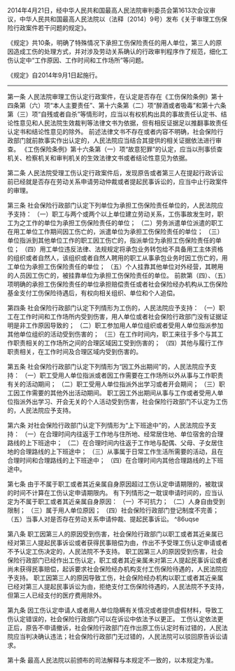 2014年4月21日，经中华人民共和国最高人民法院审判委员会第1613次会议审议，中华人民共和国最高人民法院以（法释〔2014〕9号）发布《关于审理工伤保险行政案件若干问题的规定》。

《规定》共10条，明确了特殊情况下承担工伤保险责任的用人单位，第三人的原因造成工伤的处理方式，并对涉及劳动关系确认的行政审判程序作了规范，细化工伤认定中“工作原因、工作时间和工作场所”等问题。

《规定》自2014年9月1日起施行。
___
第一条 人民法院审理工伤认定行政案件，在认定是否存在《工伤保险条例》第十四条第（六）项“本人主要责任”、第十六条第（二）项“醉酒或者吸毒”和第十六条第（三）项“自残或者自杀”等情形时，应当以有权机构出具的事故责任认定书、结论性意见和人民法院生效裁判等法律文书为依据，但有相反证据足以推翻事故责任认定书和结论性意见的除外。
前述法律文书不存在或者内容不明确，社会保险行政部门就前款事实作出认定的，人民法院应当结合其提供的相关证据依法进行审查。
《工伤保险条例》第十六条第（一）项“故意犯罪”的认定，应当以刑事侦查机关、检察机关和审判机关的生效法律文书或者结论性意见为依据。


第二条 人民法院受理工伤认定行政案件后，发现原告或者第三人在提起行政诉讼前已经就是否存在劳动关系申请劳动仲裁或者提起民事诉讼的，应当中止行政案件的审理。

第三条 社会保险行政部门认定下列单位为承担工伤保险责任单位的，人民法院应予支持：
（一）职工与两个或两个以上单位建立劳动关系，工伤事故发生时，职工为之工作的单位为承担工伤保险责任的单位；
（二）劳务派遣单位派遣的职工在用工单位工作期间因工伤亡的，派遣单位为承担工伤保险责任的单位；
（三）单位指派到其他单位工作的职工因工伤亡的，指派单位为承担工伤保险责任的单位；
（四）用工单位违反法律、法规规定将承包业务转包给不具备用工主体资格的组织或者自然人，该组织或者自然人聘用的职工从事承包业务时因工伤亡的，用工单位为承担工伤保险责任的单位；
（五）个人挂靠其他单位对外经营，其聘用的人员因工伤亡的，被挂靠单位为承担工伤保险责任的单位。
前款第（四）、（五）项明确的承担工伤保险责任的单位承担赔偿责任或者社会保险经办机构从工伤保险基金支付工伤保险待遇后，有权向相关组织、单位和个人追偿。

第四条 社会保险行政部门认定下列情形为工伤的，人民法院应予支持：
（一）职工在工作时间和工作场所内受到伤害，用人单位或者社会保险行政部门没有证据证明是非工作原因导致的；
（二）职工参加用人单位组织或者受用人单位指派参加其他单位组织的活动受到伤害的；
（三）在工作时间内，职工来往于多个与其工作职责相关的工作场所之间的合理区域因工受到伤害的；
（四）其他与履行工作职责相关，在工作时间及合理区域内受到伤害的。

第五条 社会保险行政部门认定下列情形为“因工外出期间”的，人民法院应予支持：
（一）职工受用人单位指派或者因工作需要在工作场所以外从事与工作职责有关的活动期间；
（二）职工受用人单位指派外出学习或者开会期间；
（三）职工因工作需要的其他外出活动期间。
职工因工外出期间从事与工作或者受用人单位指派外出学习、开会无关的个人活动受到伤害，社会保险行政部门不认定为工伤的，人民法院应予支持。

第六条 对社会保险行政部门认定下列情形为“上下班途中”的，人民法院应予支持：
（一）在合理时间内往返于工作地与住所地、经常居住地、单位宿舍的合理路线的上下班途中；
（二）在合理时间内往返于工作地与配偶、父母、子女居住地的合理路线的上下班途中；
（三）从事属于日常工作生活所需要的活动，且在合理时间和合理路线的上下班途中；
（四）在合理时间内其他合理路线的上下班途中。

第七条 由于不属于职工或者其近亲属自身原因超过工伤认定申请期限的，被耽误的时间不计算在工伤认定申请期限内。
有下列情形之一耽误申请时间的，应当认定为不属于职工或者其近亲属自身原因：
（一）不可抗力；
（二）人身自由受到限制；
（三）属于用人单位原因；
（四）社会保险行政部门登记制度不完善；
（五）当事人对是否存在劳动关系申请仲裁、提起民事诉讼。 ^86uqse

第八条 职工因第三人的原因受到伤害，社会保险行政部门以职工或者其近亲属已经对第三人提起民事诉讼或者获得民事赔偿为由，作出不予受理工伤认定申请或者不予认定工伤决定的，人民法院不予支持。
职工因第三人的原因受到伤害，社会保险行政部门已经作出工伤认定，职工或者其近亲属未对第三人提起民事诉讼或者尚未获得民事赔偿，起诉要求社会保险经办机构支付工伤保险待遇的，人民法院应予支持。
职工因第三人的原因导致工伤，社会保险经办机构以职工或者其近亲属已经对第三人提起民事诉讼为由，拒绝支付工伤保险待遇的，人民法院不予支持，但第三人已经支付的医疗费用除外。

第九条 因工伤认定申请人或者用人单位隐瞒有关情况或者提供虚假材料，导致工伤认定错误的，社会保险行政部门可以在诉讼中依法予以更正。
工伤认定依法更正后，原告不申请撤诉，社会保险行政部门在作出原工伤认定时有过错的，人民法院应当判决确认违法；社会保险行政部门无过错的，人民法院可以驳回原告诉讼请求。

第十条 最高人民法院以前颁布的司法解释与本规定不一致的，以本规定为准。